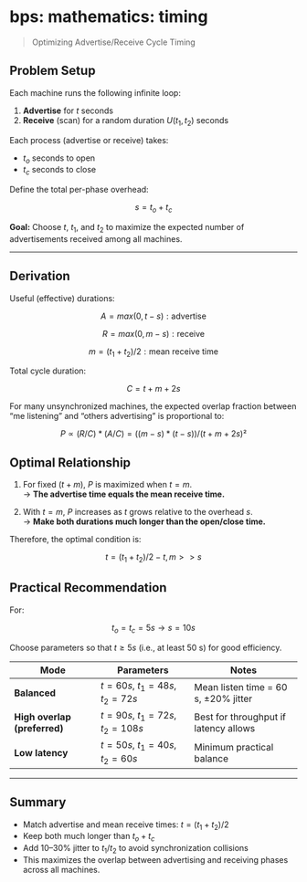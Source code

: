 # bps: mathematics: timing

> Optimizing Advertise/Receive Cycle Timing

## Problem Setup

Each machine runs the following infinite loop:

1. **Advertise** for $t$ seconds  
2. **Receive** (scan) for a random duration $U(t_1, t_2)$ seconds

Each process (advertise or receive) takes:

- $t_o$ seconds to open  
- $t_c$ seconds to close  

Define the total per-phase overhead:


$$
s = t_o + t_c
$$

**Goal:** Choose $t$, $t_1$, and $t_2$ to maximize the expected number of advertisements received among all machines.

---

## Derivation

Useful (effective) durations:

$$
A = max(0, t - s) : \text{advertise}
$$

$$
R = max(0, m - s) : \text{receive}
$$

$$
m = (t_1 + t_2) / 2 : \text{mean receive time}
$$

Total cycle duration:

$$
C = t + m + 2s
$$

For many unsynchronized machines, the expected overlap fraction between “me listening” and “others advertising” is proportional to:

$$
P ∝ (R / C) * (A / C)
= ((m - s) * (t - s)) / (t + m + 2s)²
$$

## Optimal Relationship

1. For fixed $(t + m)$, $P$ is maximized when $t = m$.  
   → **The advertise time equals the mean receive time.**

2. With $t = m$, $P$ increases as $t$ grows relative to the overhead $s$.  
   → **Make both durations much longer than the open/close time.**

Therefore, the optimal condition is:

$$
t = (t_1 + t_2) / 2 - t, m >> s
$$

## Practical Recommendation

For:

$$
t_o = t_c = 5 s → s = 10 s
$$

Choose parameters so that $t ≥ 5s$ (i.e., at least 50 s) for good efficiency.

| Mode | Parameters | Notes |
|------|-------------|-------|
| **Balanced** | $t = 60 s$, $t_1 = 48 s$, $t_2 = 72 s$ | Mean listen time = 60 s, ±20% jitter |
| **High overlap (preferred)** | $t = 90 s$, $t_1 = 72 s$, $t_2 = 108 s$ | Best for throughput if latency allows |
| **Low latency** | $t = 50 s$, $t_1 = 40 s$, $t_2 = 60 s$ | Minimum practical balance |

---

## Summary

- Match advertise and mean receive times: $t = (t_1 + t_2) / 2$  
- Keep both much longer than $t_o + t_c$  
- Add 10–30% jitter to $t_1$/$t_2$ to avoid synchronization collisions  
- This maximizes the overlap between advertising and receiving phases across all machines.

